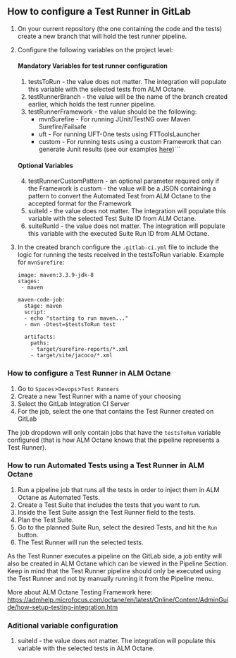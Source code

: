 ## How to configure a Test Runner in GitLab

1. On your current repository (the one containing the code and the tests) create a new branch that will hold the test runner pipeline.

2. Configure the following variables on the project level:
    #### Mandatory Variables for test runner configuration
    1. testsToRun - the value does not matter. The integration will populate this variable with the selected tests from ALM Octane.
    2. testRunnerBranch - the value will be the name of the branch created earlier, which holds the test runner pipeline.
    3. testRunnerFramework - the value should be the following:
        * mvnSurefire - For running JUnit/TestNG over Maven Surefire/Failsafe
        * uft - For running UFT-One tests using FTToolsLauncher
        * custom - For running tests using a custom Framework that can generate Junit results (see our examples [here](CustomTestFrameworkExample.md))```

    #### Optional Variables
    4. testRunnerCustomPattern - an optional parameter required only if the Framework is custom
                               - the value will be a JSON containing a pattern to convert the Automated Test from ALM Octane to the accepted format for the Framework
    5. suiteId -  the value does not matter. The integration will populate this variable with the selected Test Suite ID from ALM Octane.
    6. suiteRunId -  the value does not matter. The integration will populate this variable with the executed Suite Run ID from ALM Octane.
       
4. In the created branch configure the `.gitlab-ci.yml` file to include the logic for running the tests received in the testsToRun variable.
   Example for `mvnSurefire`:
    ```
   image: maven:3.3.9-jdk-8
    stages:
     - maven

    maven-code-job:
      stage: maven
      script:
      - echo "starting to run maven..."
      - mvn -Dtest=$testsToRun test

      artifacts:
        paths:
        - target/surefire-reports/*.xml
        - target/site/jacoco/*.xml

   ``` 

### How to configure a Test Runner in ALM Octane

1. Go to `Spaces`>`Devops`>`Test Runners`
2. Create a new Test Runner with a name of your choosing
3. Select the GitLab Integration CI Server
4. For the job, select the one that contains the Test Runner created on GitLab

The job dropdown will only contain jobs that have the `testsToRun` variable configured (that is how ALM Octane knows that the pipeline represents a Test Runner).

### How to run Automated Tests using a Test Runner in ALM Octane

1. Run a pipeline job that runs all the tests in order to inject them in ALM Octane as Automated Tests.
2. Create a Test Suite that includes the tests that you want to run.
3. Inside the Test Suite assign the Test Runner field to the tests.
5. Plan the Test Suite.
6. Go to the planned Suite Run, select the desired Tests, and hit the `Run` button.
7. The Test Runner will run the selected tests.

As the Test Runner executes a pipeline on the GitLab side, a job entity will also be created in ALM Octane which can be viewed in the Pipeline Section.
Keep in mind that the Test Runner pipeline should only be executed using the Test Runner and not by manually running it from the Pipeline menu.

More about ALM Octane Testing Framework here:
https://admhelp.microfocus.com/octane/en/latest/Online/Content/AdminGuide/how-setup-testing-integration.htm

### Aditional variable configuration
1. suiteId -  the value does not matter. The integration will populate this variable with the selected tests in ALM Octane.
